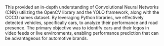 This provided an in-depth understanding of Convolutional Neural Networks (CNN) utilizing the OpenCV library and the YOLO framework, along with the COCO names dataset. By leveraging Python libraries, we effectively detected vehicles, specifically cars, to analyze their performance and road presence. The primary objective was to identify cars and their logos in video feeds or live environments, enabling performance prediction that can be advantageous for automotive brands.
